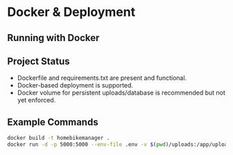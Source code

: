 # Docker & Deployment

## Running with Docker

## Project Status
- Dockerfile and requirements.txt are present and functional.
- Docker-based deployment is supported.
- Docker volume for persistent uploads/database is recommended but not yet enforced.

## Example Commands
```bash
docker build -t homebikemanager .
docker run -d -p 5000:5000 --env-file .env -v $(pwd)/uploads:/app/uploads homebikemanager
```
